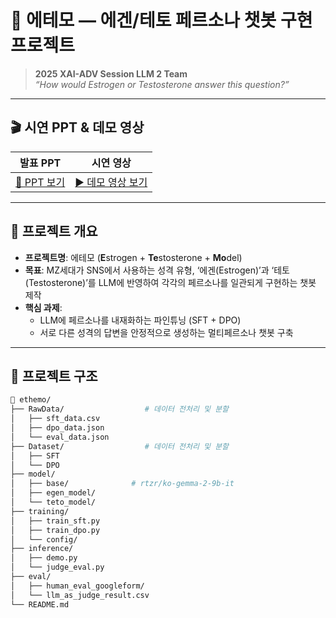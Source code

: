 # 🌟 에테모 — 에겐/테토 페르소나 챗봇 구현 프로젝트

> **2025 XAI-ADV Session LLM 2 Team**\
> *“How would Estrogen or Testosterone answer this question?”*

---

## 🎬 시연 PPT & 데모 영상

| 발표 PPT | 시연 영상 |
|:--:|:--:|
| [📄 PPT 보기](https://drive.google.com/file/d/1mW0Gg9x27R2f40_2LKrDH4HgadimJ7mm/view?usp=drive_link) | [▶️ 데모 영상 보기](https://youtu.be/xyw9bLTycKI) |

---

## 🧠 프로젝트 개요

- **프로젝트명**: 에테모 (**E**strogen + **Te**stosterone + **Mo**del)
- **목표**: MZ세대가 SNS에서 사용하는 성격 유형, ‘에겐(Estrogen)’과 ‘테토(Testosterone)’를 LLM에 반영하여 각각의 페르소나를 일관되게 구현하는 챗봇 제작
- **핵심 과제**:
  - LLM에 페르소나를 내재화하는 파인튜닝 (SFT + DPO)
  - 서로 다른 성격의 답변을 안정적으로 생성하는 멀티페르소나 챗봇 구축

---

## 🧩 프로젝트 구조

```bash
📁 ethemo/
├── RawData/                  # 데이터 전처리 및 분할
│   ├── sft_data.csv
│   ├── dpo_data.json
│   └── eval_data.json
├── Dataset/                  # 데이터 전처리 및 분할
│   ├── SFT
│   └── DPO
├── model/
│   ├── base/              # rtzr/ko-gemma-2-9b-it
│   ├── egen_model/
│   └── teto_model/
├── training/
│   ├── train_sft.py
│   ├── train_dpo.py
│   └── config/
├── inference/
│   ├── demo.py
│   └── judge_eval.py
├── eval/
│   ├── human_eval_googleform/
│   └── llm_as_judge_result.csv
└── README.md

